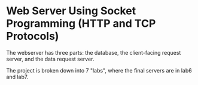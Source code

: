 # Web Server Using Socket Programming (HTTP and TCP Protocols)

The webserver has three parts: the database, the client-facing request server, and the data request server.

The project is broken down into 7 "labs", where the final servers are in lab6 and lab7.
